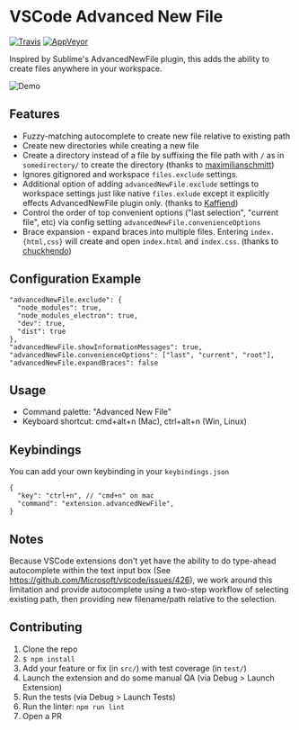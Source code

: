 # VSCode Advanced New File

[![Travis](https://travis-ci.org/patbenatar/vscode-advanced-new-file.svg?branch=master)](https://travis-ci.org/patbenatar/vscode-advanced-new-file)
[![AppVeyor](https://ci.appveyor.com/api/projects/status/jelxhuh2ssuckk0n/branch/master?svg=true)](https://ci.appveyor.com/project/patbenatar/vscode-advanced-new-file)

Inspired by Sublime's AdvancedNewFile plugin, this adds the ability to create
files anywhere in your workspace.

![Demo](https://media.giphy.com/media/l3vRfRJO7ZX6WNJQs/source.gif)

## Features

* Fuzzy-matching autocomplete to create new file relative to existing path
* Create new directories while creating a new file
* Create a directory instead of a file by suffixing the file path with `/` as
  in `somedirectory/` to create the directory (thanks to
  [maximilianschmitt](https://github.com/maximilianschmitt))
* Ignores gitignored and workspace `files.exclude` settings.
* Additional option of adding `advancedNewFile.exclude` settings to workspace
  settings just like native `files.exlude` except it explicitly effects
  AdvancedNewFile plugin only. (thanks to [Kaffiend](https://github.com/Kaffiend))
* Control the order of top convenient options ("last selection", "current file",
  etc) via config setting `advancedNewFile.convenienceOptions`
* Brace expansion - expand braces into multiple files. Entering `index.{html,css}` will create and open `index.html` and `index.css`. (thanks to [chuckhendo](https://github.com/chuckhendo))

## Configuration Example

```
"advancedNewFile.exclude": {
  "node_modules": true,
  "node_modules_electron": true,
  "dev": true,
  "dist": true
},
"advancedNewFile.showInformationMessages": true,
"advancedNewFile.convenienceOptions": ["last", "current", "root"],
"advancedNewFile.expandBraces": false
```

## Usage

* Command palette: "Advanced New File"
* Keyboard shortcut: cmd+alt+n (Mac), ctrl+alt+n (Win, Linux)

## Keybindings
You can add your own keybinding in your `keybindings.json`
```
{
  "key": "ctrl+n", // "cmd+n" on mac
  "command": "extension.advancedNewFile",
}
```

## Notes

Because VSCode extensions don't yet have the ability to do type-ahead
autocomplete within the text input box (See
https://github.com/Microsoft/vscode/issues/426), we work around this limitation
and provide autocomplete using a two-step workflow of selecting existing path,
then providing new filename/path relative to the selection.

## Contributing

1. Clone the repo
1. `$ npm install`
1. Add your feature or fix (in `src/`) with test coverage (in `test/`)
1. Launch the extension and do some manual QA (via Debug > Launch Extension)
1. Run the tests (via Debug > Launch Tests)
1. Run the linter: `npm run lint`
1. Open a PR
